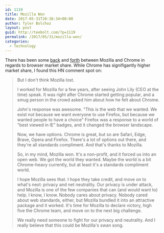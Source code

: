 ```yaml
---
id: 1119
title: Mozilla Won
date: 2017-05-31T20:38:34+00:00
author: Tyler Bolchoz
layout: post
guid: http://teebolt.com/?p=1119
permalink: /2017/05/31/mozilla-won/
categories:
  - Technology
---
```

There has been some [back](https://medium.com/the-official-unofficial-firefox-blog/browse-against-the-machine-e793c0fee917) and [forth](https://andreasgal.com/2017/05/25/chrome-won/) between Mozilla and Chrome in regards to browser market share. While Chrome has signifigantly higher market share, I found this HN comment spot on:
> But I don't think Mozilla lost.
>
> I worked for Mozilla for a few years, after seeing John Lily (CEO at the time) speak. It was right after Chrome started getting popular, and a smug person in the crowd asked him about how he felt about Chrome.
>
> John's response was awesome. "This is the web that we wanted. We exist not because we want everyone to use Firefox, but because we wanted people to have a choice" Firefox was a response to a world of "best viewed in IE" badges, and it changed the browser landscape.
>
> Now, we have options. Chrome is great, but so are Safari, Edge, Brave, Opera and Firefox. There's a lot of options out there, and they're all standards compliment. And that's thanks to Mozilla.
>
> So, in my mind, Mozilla won. It's a non-profit, and it forced us into an open web. We got the world they wanted. Maybe the world is a bit Chrome-heavy currently, but at least it's a standards compliment world.
>
> I hope Mozilla sees that. I hope they take credit, and move on to what's next: privacy and net neutrality. Our privacy is under attack, and Mozilla is one of the few companies that can (and would want to) help. I know, I know. Nobody cares about privacy. Nobody cared about web standards, either, but Mozilla bundled it into an attractive package and it worked. It's time for Mozilla to declare victory, high five the Chrome team, and move on to the next big challenge.
>
> We really need someone to fight for our privacy and neutrality. And I really believe that this could be Mozilla's swan song.
